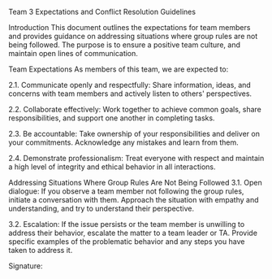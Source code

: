 Team 3 Expectations and Conflict Resolution Guidelines

Introduction
This document outlines the expectations for team members and provides guidance on addressing situations where group rules are not being followed. The purpose is to ensure a positive team culture, and maintain open lines of communication.

Team Expectations
As members of this team, we are expected to:

2.1. Communicate openly and respectfully:
Share information, ideas, and concerns with team members and actively listen to others' perspectives.

2.2. Collaborate effectively:
Work together to achieve common goals, share responsibilities, and support one another in completing tasks.

2.3. Be accountable:
Take ownership of your responsibilities and deliver on your commitments. Acknowledge any mistakes and learn from them.

2.4. Demonstrate professionalism:
Treat everyone with respect and maintain a high level of integrity and ethical behavior in all interactions.

Addressing Situations Where Group Rules Are Not Being Followed
3.1. Open dialogue:
If you observe a team member not following the group rules, initiate a conversation with them. Approach the situation with empathy and understanding, and try to understand their perspective.

3.2. Escalation:
If the issue persists or the team member is unwilling to address their behavior, escalate the matter to a team leader or TA. Provide specific examples of the problematic behavior and any steps you have taken to address it.


Signature: 